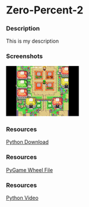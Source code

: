 <h1>Zero-Percent-2</h1>

<h3>Description</h3>

<p>
   This is my description
   </p>
  
  <h3>Screenshots</h3>
<img src="https://github.com/jlee7882/Zero-Percent-2/blob/master/Zero%20Percent/Linkcap.PNG" width="200px">

<h3>Resources</h3>
<a href="https://www.python.org/downloads/"> Python Download</a>

<h3>Resources</h3>
<a href="http://www.lfd.uci.edu/~gohlke/pythonlibs/#pygame"> PyGame Wheel File</a>

<h3>Resources</h3>
<a href="https://youtu.be/_GikMdhAhv0"> Python Video</a>
